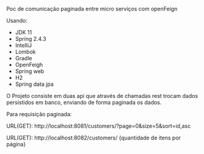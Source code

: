 Poc de comunicação paginada entre micro serviços com openFeign

Usando:

* JDK 11
* Spring 2.4.3
* IntelliJ
* Lombok
* Gradle
* OpenFeigh
* Spring web
* H2
* Spring data jpa

O Projeto consiste em duas api que através de chamadas rest trocam dados persistidos em banco, enviando de forma paginada os dados.

Para requisição paginada:

URL(GET): http://localhost:8081/customers/?page=0&size=5&sort=id,asc

URL(GET): http://localhost:8082/customers/ {quantidade de itens por página}
